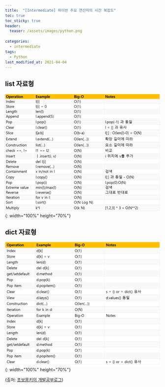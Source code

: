 ```yaml
---
title:  "[Intermediate] 파이썬 주요 연산자의 시간 복잡도"
toc: true
toc_sticky: true
header:
  teaser: /assets/images/python.png

categories:
  - intermediate
tags:
  - Python
last_modified_at: 2021-04-04
---  
```


## list 자료형  
![](/assets/images/time_complexity_1.png){: width="100%" height="70%"}  



## dict 자료형  
![](/assets/images/time_complexity_2.png){: width="100%" height="70%"}  

(출처: [초보몽키의 개발공부로그](https://wayhome25.github.io/python/2017/06/14/time-complexity/))